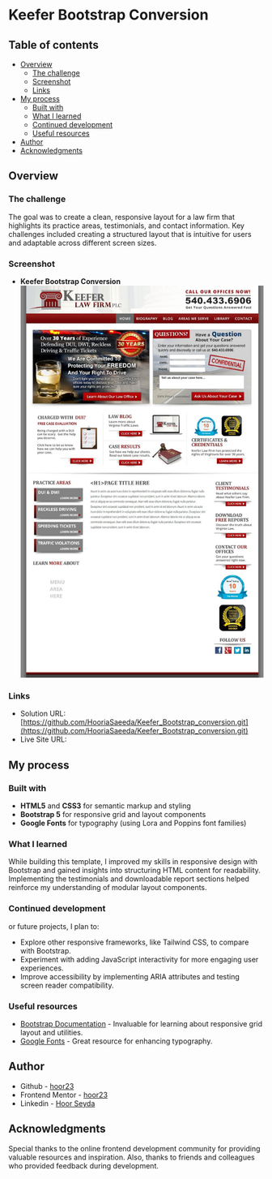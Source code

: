 # Keefer Bootstrap Conversion

## Table of contents

- [Overview](#overview)
  - [The challenge](#the-challenge)
  - [Screenshot](#screenshot)
  - [Links](#links)
- [My process](#my-process)
  - [Built with](#built-with)
  - [What I learned](#what-i-learned)
  - [Continued development](#continued-development)
  - [Useful resources](#useful-resources)
- [Author](#author)
- [Acknowledgments](#acknowledgments)

## Overview

### The challenge

The goal was to create a clean, responsive layout for a law firm that highlights its practice areas, testimonials, and contact information. Key challenges included creating a structured layout that is intuitive for users and adaptable across different screen sizes.

### Screenshot

- **Keefer Bootstrap Conversion**
![](./images/design.jpg)


### Links

- Solution URL: [https://github.com/HooriaSaeeda/Keefer_Bootstrap_conversion.git](https://github.com/HooriaSaeeda/Keefer_Bootstrap_conversion.git)
- Live Site URL: []()

## My process

### Built with

- **HTML5** and **CSS3** for semantic markup and styling
- **Bootstrap 5** for responsive grid and layout components
- **Google Fonts** for typography (using Lora and Poppins font families)

### What I learned

While building this template, I improved my skills in responsive design with Bootstrap and gained insights into structuring HTML content for readability. Implementing the testimonials and downloadable report sections helped reinforce my understanding of modular layout components.

### Continued development

or future projects, I plan to:

- Explore other responsive frameworks, like Tailwind CSS, to compare with Bootstrap.
- Experiment with adding JavaScript interactivity for more engaging user experiences.
- Improve accessibility by implementing ARIA attributes and testing screen reader compatibility.


### Useful resources

- [Bootstrap Documentation](https://getbootstrap.com/docs/5.0/getting-started/introduction/) - Invaluable for learning about responsive grid layout and utilities.
- [Google Fonts](https://fonts.google.com/) - Great resource for enhancing typography.


## Author

- Github - [hoor23](https://github.com/hoor23)
- Frontend Mentor - [hoor23](https://www.frontendmentor.io/profile/hoor23)
- Linkedin - [Hoor Seyda](linkedin.com/in/hoor-seyda-901176222)

## Acknowledgments

Special thanks to the online frontend development community for providing valuable resources and inspiration. Also, thanks to friends and colleagues who provided feedback during development.